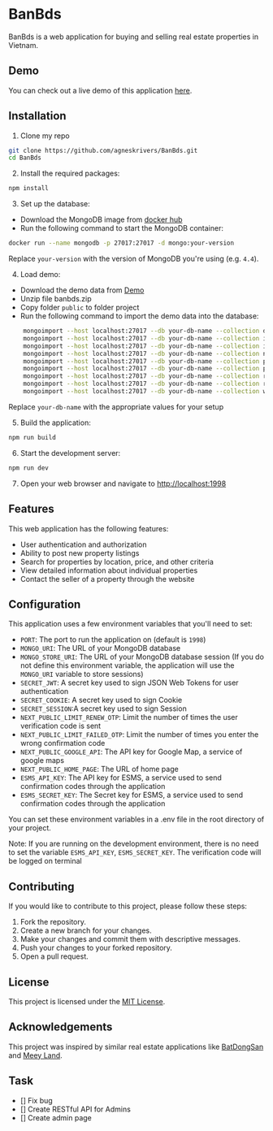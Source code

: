 # BanBds

BanBds is a web application for buying and selling real estate properties in Vietnam.

## Demo

You can check out a live demo of this application [here](https://banbds.claimether.com).

## Installation

1. Clone my repo

```bash
git clone https://github.com/agneskrivers/BanBds.git
cd BanBds
```

2. Install the required packages:

```bash
npm install
```

3. Set up the database:

-   Download the MongoDB image from [docker hub](https://chat.openai.com/chat#:~:text=MongoDB%20image%20from-,docker%20hub,-.)
-   Run the following command to start the MongoDB container:

```bash
docker run --name mongodb -p 27017:27017 -d mongo:your-version
```

Replace `your-version` with the version of MongoDB you're using (e.g. `4.4`).

4. Load demo:

-   Download the demo data from [Demo](https://drive.google.com/file/d/1qTyVxODtaJok9nK1gmBHJTBybnNS59Ou/view?usp=sharing)
-   Unzip file banbds.zip
-   Copy folder `public` to folder project
-   Run the following command to import the demo data into the database:

```bash
    mongoimport --host localhost:27017 --db your-db-name --collection districts --drop --file path/to/MongoDB/district.json
    mongoimport --host localhost:27017 --db your-db-name --collection images --drop --file path/to/MongoDB/images.json
    mongoimport --host localhost:27017 --db your-db-name --collection investor --drop --file path/to/MongoDB/investor.json
    mongoimport --host localhost:27017 --db your-db-name --collection news --drop --file path/to/MongoDB/news.json
    mongoimport --host localhost:27017 --db your-db-name --collection posts --drop --file path/to/MongoDB/posts.json
    mongoimport --host localhost:27017 --db your-db-name --collection projects --drop --file path/to/MongoDB/projects.json
    mongoimport --host localhost:27017 --db your-db-name --collection regions --drop --file path/to/MongoDB/regions.json
    mongoimport --host localhost:27017 --db your-db-name --collection requests --drop --file path/to/MongoDB/requests.json
    mongoimport --host localhost:27017 --db your-db-name --collection wards --drop --file path/to/MongoDB/wards.json
```

Replace `your-db-name` with the appropriate values for your setup

5. Build the application:

```bash
npm run build
```

6. Start the development server:

```bash
npm run dev
```

7. Open your web browser and navigate to [http://localhost:1998](http://localhost:1998)

## Features

This web application has the following features:

-   User authentication and authorization
-   Ability to post new property listings
-   Search for properties by location, price, and other criteria
-   View detailed information about individual properties
-   Contact the seller of a property through the website

## Configuration

This application uses a few environment variables that you'll need to set:

-   `PORT`: The port to run the application on (default is `1998`)
-   `MONGO_URI`: The URL of your MongoDB database
-   `MONGO_STORE_URI`: The URL of your MongoDB database session (If you do not define this environment variable, the application will use the `MONGO_URI` variable to store sessions)
-   `SECRET_JWT`: A secret key used to sign JSON Web Tokens for user authentication
-   `SECRET_COOKIE`: A secret key used to sign Cookie
-   `SECRET_SESSION`:A secret key used to sign Session
-   `NEXT_PUBLIC_LIMIT_RENEW_OTP`: Limit the number of times the user verification code is sent
-   `NEXT_PUBLIC_LIMIT_FAILED_OTP`: Limit the number of times you enter the wrong confirmation code
-   `NEXT_PUBLIC_GOOGLE_API`: The API key for Google Map, a service of google maps
-   `NEXT_PUBLIC_HOME_PAGE`: The URL of home page
-   `ESMS_API_KEY`: The API key for ESMS, a service used to send confirmation codes through the application
-   `ESMS_SECRET_KEY`: The Secret key for ESMS, a service used to send confirmation codes through the application

You can set these environment variables in a .env file in the root directory of your project.

Note: If you are running on the development environment, there is no need to set the variable `ESMS_API_KEY`, `ESMS_SECRET_KEY`. The verification code will be logged on terminal

## Contributing

If you would like to contribute to this project, please follow these steps:

1. Fork the repository.
2. Create a new branch for your changes.
3. Make your changes and commit them with descriptive messages.
4. Push your changes to your forked repository.
5. Open a pull request.

## License

This project is licensed under the [MIT License](https://opensource.org/licenses/MIT).

## Acknowledgements

This project was inspired by similar real estate applications like [BatDongSan](https://batdongsan.com.vn/) and [Meey Land](https://meeyland.com/).

## Task

-   [] Fix bug
-   [] Create RESTful API for Admins
-   [] Create admin page
